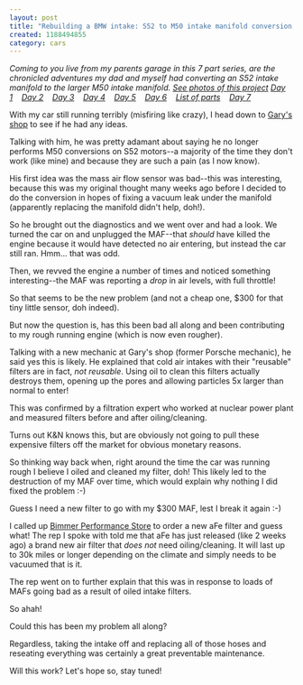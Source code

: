 ```yaml
--- 
layout: post
title: "Rebuilding a BMW intake: S52 to M50 intake manifold conversion, day 6"
created: 1188494855
category: cars
---
```

<em>Coming to you live from my parents garage in this 7 part series, are the chronicled adventures my dad and myself had converting an S52 intake manifold to the larger M50 intake manifold. <a href="http://www.flickr.com/photos/tedserbinski/sets/72157601244448485/">See photos of this project</a>
<a href="http://tedserbinski.com/2007/08/04/rebuilding-bmw-intake-s52-m50-intake-manifold-conversion-day-1">Day 1</a>&nbsp;&nbsp;&nbsp; <a href="http://tedserbinski.com/2007/08/11/rebuilding-bmw-intake-s52-m50-intake-manifold-conversion-day-2">Day 2</a>&nbsp;&nbsp;&nbsp; <a href="http://tedserbinski.com/2007/08/17/rebuilding-bmw-intake-s52-m50-intake-manifold-conversion-day-3">Day 3</a>&nbsp;&nbsp;&nbsp; <a href="http://tedserbinski.com/2007/08/18/rebuilding-bmw-intake-s52-m50-intake-manifold-conversion-day-4">Day 4</a>&nbsp;&nbsp;&nbsp; <a href="http://tedserbinski.com/2007/08/23/rebuilding-bmw-intake-s52-m50-intake-manifold-conversion-day-5">Day 5</a>&nbsp;&nbsp;&nbsp; <a href="http://tedserbinski.com/2007/08/30/rebuilding-bmw-intake-s52-m50-intake-manifold-conversion-day-6">Day 6</a>&nbsp;&nbsp;&nbsp; <a href="http://tedserbinski.com/2007/08/31/rebuilding-bmw-intake-s52-m50-intake-manifold-conversion-list-parts">List of parts</a>&nbsp;&nbsp;&nbsp; <a href="http://tedserbinski.com/2007/09/17/rebuilding-bmw-intake-s52-m50-intake-manifold-conversion-day-7">Day 7</a></em>

<!--break-->

With my car still running terribly (misfiring like crazy), I head down to <a href="http://martinmotorsportsinc.com/">Gary's shop</a> to see if he had any ideas.

Talking with him, he was pretty adamant about saying he no longer performs M50 conversions on S52 motors--a majority of the time they don't work (like mine) and because they are such a pain (as I now know).

His first idea was the mass air flow sensor was bad--this was interesting, because this was my original thought many weeks ago before I decided to do the conversion in hopes of fixing a vacuum leak under the manifold (apparently replacing the manifold didn't help, doh!).

So he brought out the diagnostics and we went over and had a look. We turned the car on and unplugged the MAF--that <em>should</em> have killed the engine because it would have detected no air entering, but instead the car still ran. Hmm... that was odd. 

Then, we revved the engine a number of times and noticed something interesting--the MAF was reporting a <em>drop</em> in air levels, with full throttle!

So that seems to be the new problem (and not a cheap one, $300 for that tiny little sensor, doh indeed).

But now the question is, has this been bad all along and been contributing to my rough running engine (which is now even rougher).

Talking with a new mechanic at Gary's shop (former Porsche mechanic), he said yes this is likely. He explained that cold air intakes with their "reusable" filters are in fact, <em>not reusable</em>.  Using oil to clean this filters actually destroys them, opening up the pores and allowing particles 5x larger than normal to enter!

This was confirmed by a filtration expert who worked at nuclear power plant and measured filters before and after oiling/cleaning. 

Turns out K&N knows this, but are obviously not going to pull these expensive filters off the market for obvious monetary reasons.

So thinking way back when, right around the time the car was running rough I believe I oiled and cleaned my filter, doh! This likely led to the destruction of my MAF over time, which would explain why nothing I did fixed the problem :-)

Guess I need a new filter to go with my $300 MAF, lest I break it again :-)

I called up <a href="http://www.bimmerperformancestore.com/">Bimmer Performance Store</a> to order a new aFe filter and guess what! The rep I spoke with told me that aFe has just released (like 2 weeks ago) a brand new air filter that <em>does not</em> need oiling/cleaning. It will last up to 30k miles or longer depending on the climate and simply needs to be vacuumed that is it.

The rep went on to further explain that this was in response to loads of MAFs going bad as a result of oiled intake filters.

So ahah!

Could this has been my problem all along? 

Regardless, taking the intake off and replacing all of those hoses and reseating everything was certainly a great preventable maintenance.

Will this work? Let's hope so, stay tuned!
